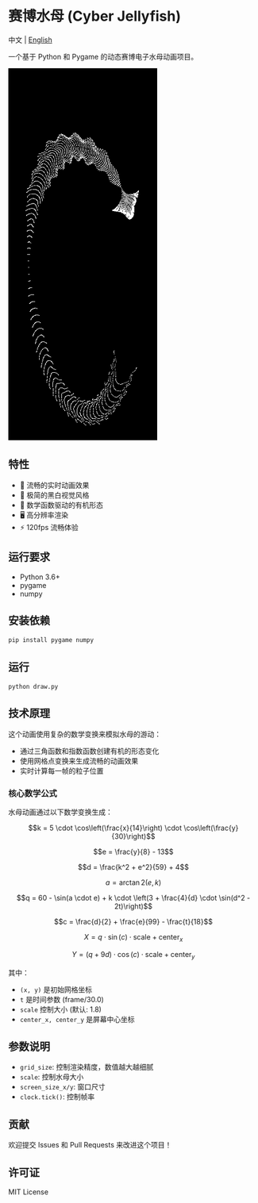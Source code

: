 # 赛博水母 (Cyber Jellyfish)

中文 | [English](./README.md)

一个基于 Python 和 Pygame 的动态赛博电子水母动画项目。

![Demo](demo.gif)

## 特性

- 🌊 流畅的实时动画效果
- 🎨 极简的黑白视觉风格
- 💫 数学函数驱动的有机形态
- 🖥️ 高分辨率渲染
- ⚡ 120fps 流畅体验

## 运行要求

- Python 3.6+
- pygame
- numpy

## 安装依赖

```bash
pip install pygame numpy
```

## 运行

```bash
python draw.py
```

## 技术原理

这个动画使用复杂的数学变换来模拟水母的游动：

- 通过三角函数和指数函数创建有机的形态变化
- 使用网格点变换来生成流畅的动画效果
- 实时计算每一帧的粒子位置

### 核心数学公式

水母动画通过以下数学变换生成：

$$k = 5 \cdot \cos\left(\frac{x}{14}\right) \cdot \cos\left(\frac{y}{30}\right)$$

$$e = \frac{y}{8} - 13$$

$$d = \frac{k^2 + e^2}{59} + 4$$

$$a = \arctan2(e, k)$$

$$q = 60 - \sin(a \cdot e) + k \cdot \left(3 + \frac{4}{d} \cdot \sin(d^2 - 2t)\right)$$

$$c = \frac{d}{2} + \frac{e}{99} - \frac{t}{18}$$

$$X = q \cdot \sin(c) \cdot \text{scale} + \text{center}_x$$

$$Y = (q + 9d) \cdot \cos(c) \cdot \text{scale} + \text{center}_y$$

其中：

- `(x, y)` 是初始网格坐标
- `t` 是时间参数 (frame/30.0)
- `scale` 控制大小 (默认: 1.8)
- `center_x, center_y` 是屏幕中心坐标

## 参数说明

- `grid_size`: 控制渲染精度，数值越大越细腻
- `scale`: 控制水母大小
- `screen_size_x/y`: 窗口尺寸
- `clock.tick()`: 控制帧率

## 贡献

欢迎提交 Issues 和 Pull Requests 来改进这个项目！

## 许可证

MIT License
